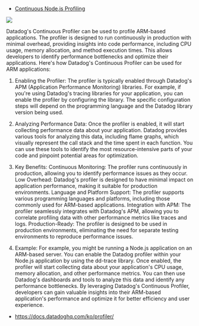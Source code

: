 * [Continuous Node.js Profiling](https://www.datadoghq.com/dg/apm/profiler/nodejs-continuous-profiler/?utm_source=google&utm_medium=paid-search&utm_campaign=dg-profiler-apac-nodejs&utm_keyword=%2Bprofile%20%2Bnodejs&utm_matchtype=p&igaag=171692363888&igaat=&igacm=15419171172&igacr=708880139913&igakw=%2Bprofile%20%2Bnodejs&igamt=p&igant=g&utm_campaignid=15419171172&utm_adgroupid=171692363888&gad_source=1&gad_campaignid=15419171172&gbraid=0AAAAADFY9Nlr9ntJXY3BnnnhCuJEcXhU0&gclid=CjwKCAjwvO7CBhAqEiwA9q2YJQsBDkc-tDtVURrXtcuxiXIp7mBq6xbNCK8MKaFGposf0O5bXjbuOxoCwVAQAvD_BwE)

![](https://github.com/gnosia93/eks-on-arm/blob/main/perf/imagaes/datadog-pf.png)

Datadog's Continuous Profiler can be used to profile ARM-based applications. The profiler is designed to run continuously in production with minimal overhead, providing insights into code performance, including CPU usage, memory allocation, and method execution times. This allows developers to identify performance bottlenecks and optimize their applications. 
Here's how Datadog's Continuous Profiler can be used for ARM applications:

1. Enabling the Profiler:
The profiler is typically enabled through Datadog's APM (Application Performance Monitoring) libraries. 
For example, if you're using Datadog's tracing libraries for your application, you can enable the profiler by configuring the library.
The specific configuration steps will depend on the programming language and the Datadog library version being used. 

2. Analyzing Performance Data:
Once the profiler is enabled, it will start collecting performance data about your application. 
Datadog provides various tools for analyzing this data, including flame graphs, which visually represent the call stack and the time spent in each function. 
You can use these tools to identify the most resource-intensive parts of your code and pinpoint potential areas for optimization. 

3. Key Benefits:
Continuous Monitoring:
The profiler runs continuously in production, allowing you to identify performance issues as they occur. 
Low Overhead:
Datadog's profiler is designed to have minimal impact on application performance, making it suitable for production environments. 
Language and Platform Support:
The profiler supports various programming languages and platforms, including those commonly used for ARM-based applications. 
Integration with APM:
The profiler seamlessly integrates with Datadog's APM, allowing you to correlate profiling data with other performance metrics like traces and logs. 
Production-Ready:
The profiler is designed to be used in production environments, eliminating the need for separate testing environments to reproduce performance issues. 

4. Example:
For example, you might be running a Node.js application on an ARM-based server.
You can enable the Datadog profiler within your Node.js application by using the dd-trace library. 
Once enabled, the profiler will start collecting data about your application's CPU usage, memory allocation, and other performance metrics. 
You can then use Datadog's dashboards and tools to analyze this data and identify any performance bottlenecks. 
By leveraging Datadog's Continuous Profiler, developers can gain valuable insights into their ARM-based application's performance and optimize it for better efficiency and user experience. 

* https://docs.datadoghq.com/ko/profiler/
